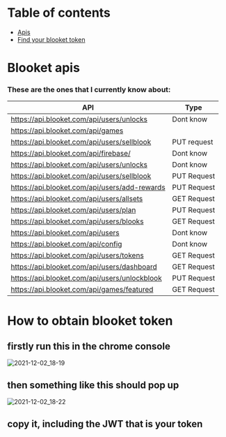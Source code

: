   # Table of contents
- [Apis](#Blooket-apis)
- [Find your blooket token](#How-to-obtain-blooket-token)
 






# Blooket apis
### These are the ones that I currently know about:

| API  | Type |
| ------------- | ------------- |
|https://api.blooket.com/api/users/unlocks | Dont know |
|https://api.blooket.com/api/games| | Dont know |
|https://api.blooket.com/api/users/sellblook | PUT request |
|https://api.blooket.com/api/firebase/  |Dont know|
|https://api.blooket.com/api/users/unlocks |Dont know|
|https://api.blooket.com/api/users/sellblook |PUT Request|
|https://api.blooket.com/api/users/add-rewards |PUT Request|
|https://api.blooket.com/api/users/allsets |GET Request| 
|https://api.blooket.com/api/users/plan |PUT Request|
|https://api.blooket.com/api/users/blooks |GET Request |
|https://api.blooket.com/api/users |Dont know|
|https://api.blooket.com/api/config |Dont know|
|https://api.blooket.com/api/users/tokens |GET Request|
|https://api.blooket.com/api/users/dashboard |GET Request|
|https://api.blooket.com/api/users/unlockblook |PUT Request|
|https://api.blooket.com/api/games/featured |GET Request|





# How to obtain blooket token 



## firstly run this in the chrome console



![2021-12-02_18-19](https://user-images.githubusercontent.com/80481493/144534274-fbb35688-de40-41e0-a655-0c6d2af78fdc.png)



## then something like this should pop up



![2021-12-02_18-22](https://user-images.githubusercontent.com/80481493/144534461-1b56748f-23e6-48c4-835b-e5c307429c33.png)



## copy it, including the JWT that is your token



